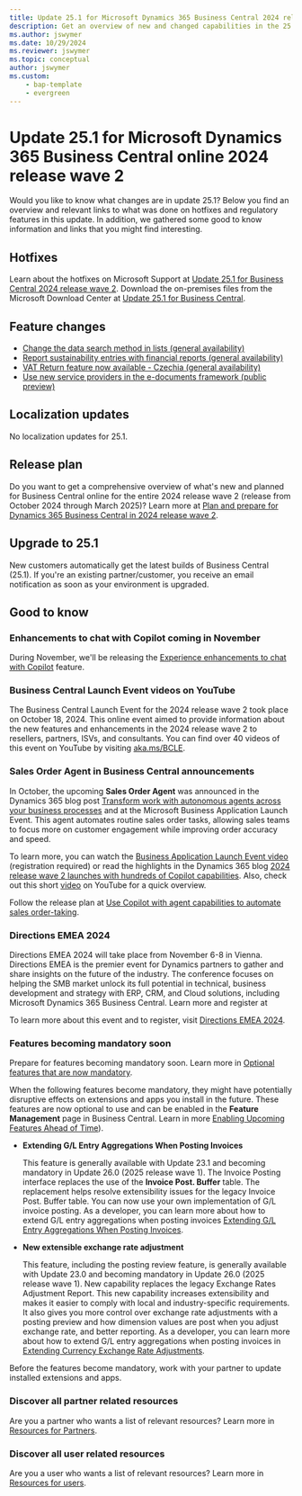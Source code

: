 ```yaml
---
title: Update 25.1 for Microsoft Dynamics 365 Business Central 2024 release wave 2
description: Get an overview of new and changed capabilities in the 25.1 update of Business Central online, which is part of 2024 release wave 2.
ms.author: jswymer
ms.date: 10/29/2024
ms.reviewer: jswymer
ms.topic: conceptual
author: jswymer
ms.custom: 
    - bap-template
    - evergreen
---
```


# Update 25.1 for Microsoft Dynamics 365 Business Central online 2024 release wave 2

Would you like to know what changes are in update 25.1? Below you find an overview and relevant links to what was done on hotfixes and regulatory features in this update. In addition, we gathered some good to know information and links that you might find interesting.

## Hotfixes

Learn about the hotfixes on Microsoft Support at [Update 25.1 for Business Central 2024 release wave 2](https://support.microsoft.com/help/5047904). Download the on-premises files from the Microsoft Download Center at [Update 25.1 for Business Central](https://www.microsoft.com/en-us/download/details.aspx?id=106299)<!--(https://aka.ms/BCDownload)-->.

## Feature changes

- [Change the data search method in lists (general availability)](/dynamics365/release-plan/2024wave2/smb/dynamics365-business-central/change-data-search-method-lists)
- [Report sustainability entries with financial reports (general availability)](/dynamics365/release-plan/2024wave2/smb/dynamics365-business-central/reporting-sustainability-entries-financial-reports)
- [VAT Return feature now available - Czechia (general availability)](/dynamics365/release-plan/2024wave2/smb/dynamics365-business-central/vat-return-czechia)
- [Use new service providers in the e-documents framework (public preview)](/dynamics365/release-plan/2024wave2/smb/dynamics365-business-central/use-new-service-providers-e-documents-framework)

## Localization updates

No localization updates for 25.1.

## Release plan

Do you want to get a comprehensive overview of what's new and planned for Business Central online for the entire 2024 release wave 2 (release from October 2024 through March 2025)? Learn more at [Plan and prepare for Dynamics 365 Business Central in 2024 release wave 2](/dynamics365/release-plan/2024wave2/smb/dynamics365-business-central/)<!--(https://aka.ms/BCReleasePlan)-->.

## Upgrade to 25.1

New customers automatically get the latest builds of Business Central (25.1). If you're an existing partner/customer, you receive an email notification as soon as your environment is upgraded.

## Good to know

### Enhancements to chat with Copilot coming in November

During November, we'll be releasing the [Experience enhancements to chat with Copilot](/dynamics365/release-plan/2024wave2/smb/dynamics365-business-central/experience-enhancements-chat-copilot) feature.

### Business Central Launch Event videos on YouTube

The Business Central Launch Event for the 2024 release wave 2 took place on October 18, 2024. This online event aimed to provide information about the new features and enhancements in the 2024 release wave 2 to resellers, partners, ISVs, and consultants. You can find over 40 videos of this event on YouTube by visiting [aka.ms/BCLE](https://aka.ms/BCLE).

### Sales Order Agent in Business Central announcements

In October, the upcoming **Sales Order Agent** was announced in the Dynamics 365 blog post [Transform work with autonomous agents across your business processes](https://www.microsoft.com/en-us/dynamics-365/blog/business-leader/2024/10/21/transform-work-with-autonomous-agents-across-your-business-processes) and at the Microsoft Business Application Launch Event. This agent automates routine sales order tasks, allowing sales teams to focus more on customer engagement while improving order accuracy and speed.

To learn more, you can watch the [Business Application Launch Event video](https://vshow.on24.com/vshow/BALE?regPageId=21469#exhibits/Home1) (registration required) or read the highlights in the Dynamics 365 blog [2024 release wave 2 launches with hundreds of Copilot capabilities](https://aka.ms/BALE102924). Also, check out this short [video](https://www.youtube.com/watch?v=6icbmbLc_Og) on YouTube for a quick overview.

Follow the release plan at [Use Copilot with agent capabilities to automate sales order-taking](/dynamics365/release-plan/2024wave2/smb/dynamics365-business-central/use-copilot-agent-capabilities-automate-sales-order-taking-process).

### Directions EMEA 2024

Directions EMEA 2024 will take place from November 6-8 in Vienna. Directions EMEA is the premier event for Dynamics partners to gather and share insights on the future of the industry. The conference focuses on helping the SMB market unlock its full potential in technical, business development and strategy with ERP, CRM, and Cloud solutions, including Microsoft Dynamics 365 Business Central. Learn more and register at

To learn more about this event and to register, visit [Directions EMEA 2024](https://www.directionsforpartners.com/conferences-and-events/directions/emea-2024).

### Features becoming mandatory soon

Prepare for features becoming mandatory soon. Learn more in [Optional features that are now mandatory](https://aka.ms/BCFeatureMgmt).

When the following features become mandatory, they might have potentially disruptive effects on extensions and apps you install in the future. These features are now optional to use and can be enabled in the **Feature Management** page in Business Central. Learn in more [Enabling Upcoming Features Ahead of Time](../administration/feature-management.md)).

- **Extending G/L Entry Aggregations When Posting Invoices**

   This feature is generally available with Update 23.1 and becoming mandatory in Update 26.0 (2025 release wave 1). The Invoice Posting interface replaces the use of the **Invoice Post. Buffer** table. The replacement helps resolve extensibility issues for the legacy Invoice Post. Buffer table. You can now use your own implementation of G/L invoice posting. As a developer, you can learn more about how to extend G/L entry aggregations when posting invoices [Extending G/L Entry Aggregations When Posting Invoices](../developer/devenv-invoice-posting-example.md).

- **New extensible exchange rate adjustment**

   This feature, including the posting review feature, is generally available with Update 23.0 and becoming mandatory in Update 26.0 (2025 release wave 1). New capability replaces the legacy Exchange Rates Adjustment Report. This new capability increases extensibility and makes it easier to comply with local and industry-specific requirements. It also gives you more control over exchange rate adjustments with a posting preview and how dimension values are post when you adjust exchange rate, and better reporting. As a developer, you can learn more about how to extend G/L entry aggregations when posting invoices in [Extending Currency Exchange Rate Adjustments](../developer/devenv-extend-exchange-rates.md).

Before the features become mandatory, work with your partner to update installed extensions and apps.

### Discover all partner related resources

Are you a partner who wants a list of relevant resources? Learn more in [Resources for Partners](https://aka.ms/BCAll).

### Discover all user related resources

Are you a user who wants a list of relevant resources? Learn more in [Resources for users](https://aka.ms/BCUsers).  

